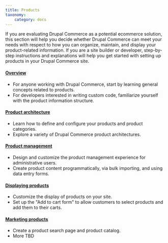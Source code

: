 ```yaml
---
title: Products
taxonomy:
    category: docs
---
```


If you are evaluating Drupal Commerce as a potential ecommerce solution, this section will help you decide whether Drupal Commerce can meet your needs with respect to how you can organize, maintain, and display your product-related information. If you are a site builder or developer, step-by-step instructions and explanations will help you get started with setting up products in your Drupal Commerce site.

#### [Overview](01.overview)
- For anyone working with Drupal Commerce, start by learning general concepts related to products.
- For developers interested in writing custom code, familiarize yourself with the product information structure.

#### [Product architecture](02.product-architecture)
- Learn how to define and configure your products and product categories.
- Explore a variety of Drupal Commerce product architectures.

#### [Product management](03.product-management)
- Design and customize the product management experience for administrative users.
- Create product content programmatically, via bulk importing, and using data entry forms.

#### [Displaying products](04.displaying-products)
- Customize the display of products on your site.
- Set up the "Add to cart form" to allow customers to select products and add them to their carts.

#### [Marketing products](05.marketing-products)
- Create a product search page and product catalog.
- More TBD

